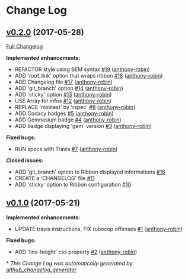 # Change Log

## [v0.2.0](https://github.com/anthony-robin/Ribbonit/tree/v0.2.0) (2017-05-28)
[Full Changelog](https://github.com/anthony-robin/Ribbonit/compare/v0.1.0...v0.2.0)

**Implemented enhancements:**

- REFACTOR style using BEM syntax [\#19](https://github.com/anthony-robin/Ribbonit/pull/19) ([anthony-robin](https://github.com/anthony-robin))
- ADD 'root\_link' option that wraps ribbon [\#18](https://github.com/anthony-robin/Ribbonit/pull/18) ([anthony-robin](https://github.com/anthony-robin))
- ADD Changelog file [\#17](https://github.com/anthony-robin/Ribbonit/pull/17) ([anthony-robin](https://github.com/anthony-robin))
- ADD 'git\_branch' option [\#14](https://github.com/anthony-robin/Ribbonit/pull/14) ([anthony-robin](https://github.com/anthony-robin))
- ADD 'sticky' option [\#13](https://github.com/anthony-robin/Ribbonit/pull/13) ([anthony-robin](https://github.com/anthony-robin))
- USE Array for infos [\#12](https://github.com/anthony-robin/Ribbonit/pull/12) ([anthony-robin](https://github.com/anthony-robin))
- REPLACE 'minitest' by 'rspec' [\#8](https://github.com/anthony-robin/Ribbonit/pull/8) ([anthony-robin](https://github.com/anthony-robin))
- ADD Codacy badges [\#5](https://github.com/anthony-robin/Ribbonit/pull/5) ([anthony-robin](https://github.com/anthony-robin))
- ADD Gemnasium badge [\#4](https://github.com/anthony-robin/Ribbonit/pull/4) ([anthony-robin](https://github.com/anthony-robin))
- ADD badge displaying 'gem' version [\#3](https://github.com/anthony-robin/Ribbonit/pull/3) ([anthony-robin](https://github.com/anthony-robin))

**Fixed bugs:**

- RUN specs with Travis [\#7](https://github.com/anthony-robin/Ribbonit/pull/7) ([anthony-robin](https://github.com/anthony-robin))

**Closed issues:**

- ADD 'git\_branch' option to Ribbon displayed informations [\#16](https://github.com/anthony-robin/Ribbonit/issues/16)
- CREATE a 'CHANGELOG' file [\#11](https://github.com/anthony-robin/Ribbonit/issues/11)
- ADD 'sticky' option to Ribbon configuration [\#10](https://github.com/anthony-robin/Ribbonit/issues/10)

## [v0.1.0](https://github.com/anthony-robin/Ribbonit/tree/v0.1.0) (2017-05-21)
**Implemented enhancements:**

- UPDATE travis instructions, FIX rubocop offenses [\#1](https://github.com/anthony-robin/Ribbonit/pull/1) ([anthony-robin](https://github.com/anthony-robin))

**Fixed bugs:**

- ADD 'line-height' css property [\#2](https://github.com/anthony-robin/Ribbonit/pull/2) ([anthony-robin](https://github.com/anthony-robin))



\* *This Change Log was automatically generated by [github_changelog_generator](https://github.com/skywinder/Github-Changelog-Generator)*